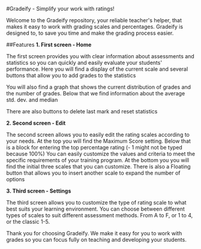 #Gradeify - Simplify your work with ratings!

Welcome to the Gradeify repository, your reliable teacher's helper,
that makes it easy to work with grading scales and percentages. Gradeify is designed to, 
to save you time and make the grading process easier.

##Features
**1. First screen - Home**

 The first screen provides you with clear information about assessments and statistics so you can quickly and easily evaluate your students' performance.
 Here you will find a display of the current scale and several buttons that allow you to add grades to the statistics

 You will also find a graph that shows the current distribution of grades and the number of grades.
 Below that we find information about the average std. dev. and median

 There are also buttons to delete last mark and reset statistics

 

**2. Second screen - Edit**

 The second screen allows you to easily edit the rating scales according to your needs.
 At the top you will find the Maximum Score setting. 
 Below that is a block for entering the top percentage rating                                                            (- 1 might not be typed because 100%)
 You can easily customize the values and criteria to meet the specific requirements of your training program.
 At the bottom you you will find the initial three scales that you can customize.
There is also a Floating button that allows you to insert another scale to expand the number of options


 

**3. Third screen - Settings**

 The third screen allows you to customize the type of rating scale to what best suits your learning environment.
 You can choose between different types of scales to suit different assessment methods. From A to F, or 1 to 4, or the classic 1-5.


 
 Thank you for choosing Gradeify. We make it easy for you to work with grades so you can focus fully on teaching and developing your students.


 
